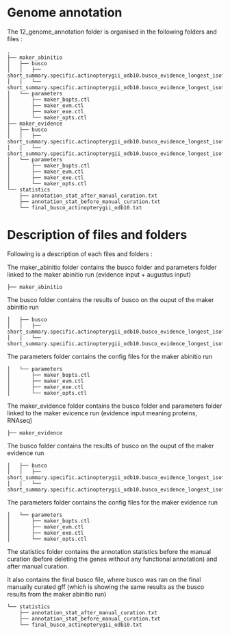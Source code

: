 # Genome annotation

The 12_genome_annotation folder is organised in the following folders and files :

```
.
├── maker_abinitio
│   ├── busco
│   │   ├── short_summary.specific.actinopterygii_odb10.busco_evidence_longest_isoform.json
│   │   └── short_summary.specific.actinopterygii_odb10.busco_evidence_longest_isoform.txt
│   └── parameters
│       ├── maker_bopts.ctl
│       ├── maker_evm.ctl
│       ├── maker_exe.ctl
│       └── maker_opts.ctl
├── maker_evidence
│   ├── busco
│   │   ├── short_summary.specific.actinopterygii_odb10.busco_evidence_longest_isoform.json
│   │   └── short_summary.specific.actinopterygii_odb10.busco_evidence_longest_isoform.txt
│   └── parameters
│       ├── maker_bopts.ctl
│       ├── maker_evm.ctl
│       ├── maker_exe.ctl
│       └── maker_opts.ctl
└── statistics
    ├── annotation_stat_after_manual_curation.txt
    ├── annotation_stat_before_manual_curation.txt
    └── final_busco_actinopterygii_odb10.txt
```

# Description of files and folders 

Following is a description of each files and folders :

The maker_abinitio folder contains the busco folder and parameters folder linked to the maker abinitio run (evidence input + augustus input)

```
├── maker_abinitio

```
The busco folder contains the results of busco on the ouput of the maker abinitio run
```
│   ├── busco
│   │   ├── short_summary.specific.actinopterygii_odb10.busco_evidence_longest_isoform.json
│   │   └── short_summary.specific.actinopterygii_odb10.busco_evidence_longest_isoform.txt
```
The parameters folder contains the config files for the maker abinitio run
```
│   └── parameters
│       ├── maker_bopts.ctl
│       ├── maker_evm.ctl
│       ├── maker_exe.ctl
│       └── maker_opts.ctl
```

The maker_evidence folder contains the busco folder and parameters folder linked to the maker evicence run (evidence input meaning proteins, RNAseq)
```
├── maker_evidence
```

The busco folder contains the results of busco on the ouput of the maker evidence run
```
│   ├── busco
│   │   ├── short_summary.specific.actinopterygii_odb10.busco_evidence_longest_isoform.json
│   │   └── short_summary.specific.actinopterygii_odb10.busco_evidence_longest_isoform.txt
```

The parameters folder contains the config files for the maker evidence run
```
│   └── parameters
│       ├── maker_bopts.ctl
│       ├── maker_evm.ctl
│       ├── maker_exe.ctl
│       └── maker_opts.ctl
```

The statistics folder contains the annotation statistics before the manual curation  (before deleting the genes without any functional annotation) and after manual curation. 

It also contains the final busco file, where busco was ran on the final manually curated gff (which is showing the same results as the busco results from the maker abinitio run)

```
└── statistics
    ├── annotation_stat_after_manual_curation.txt
    ├── annotation_stat_before_manual_curation.txt
    └── final_busco_actinopterygii_odb10.txt
```
